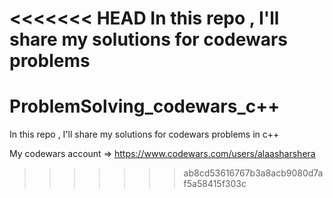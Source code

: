 <<<<<<< HEAD
In this repo , I'll share my solutions for codewars problems
=======
# ProblemSolving_codewars_c++
In this repo , I'll share my solutions for codewars problems in c++

My codewars account => https://www.codewars.com/users/alaasharshera
>>>>>>> ab8cd53616767b3a8acb9080d7af5a58415f303c
